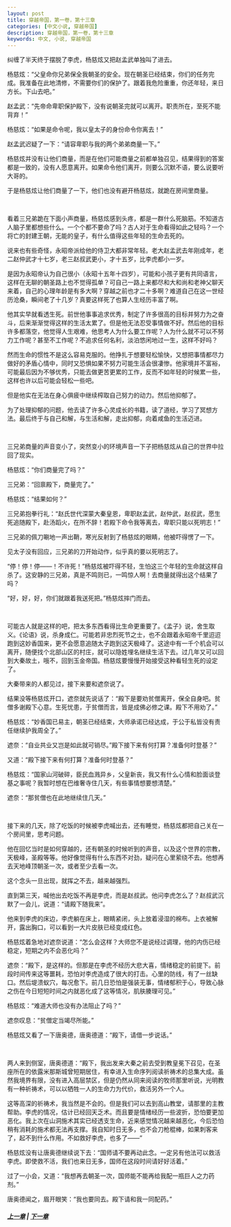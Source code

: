 ```yaml
---
layout: post
title: 穿越帝国，第一卷，第十三章
categories: [中文小说, 穿越帝国]
description: 穿越帝国，第一卷，第十三章
keywords: 中文, 小说, 穿越帝国
---
```


纠缠了半天终于摆脱了李虎，杨慈炫又把赵孟武单独叫了进去。

杨慈炫：“父皇命你兄弟保全我朝圣的安全。现在朝圣已经结束，你们的任务完成。我准备在此地清修，不需要你们的保护了。跟着我危险重重，你还年轻，来日方长。下山去吧。”

赵孟武：“先帝命卑职保护殿下，没有说朝圣完就可以离开。职责所在，至死不能背弃！”

杨慈炫：“如果是命令呢，我以皇太子的身份命令你离去！”

赵孟武迟疑了一下：“请容卑职与我的两个弟弟商量一下。”

杨慈炫并没有让他们商量，而是在他们可能商量之前都单独召见，结果得到的答案都是一致的，没有人愿意离开。如果命令他们离开，则要么沉默不语，要么说要听大哥的。

于是杨慈炫让他们商量了一下，他们也没有避开杨慈炫，就跪在房间里商量。

<br/>

看着三兄弟跪在下面小声商量，杨慈炫感到头疼，都是一群什么死脑筋。不知道古人脑子里都想些什么。一个个都不要命了吗？古人对于生命看得如此之轻吗？一个将亡的封建王朝，无能的皇子，有什么值得这些年轻的生命去死的。

说来也有些奇怪，永昭帝派给他的侍卫大都非常年轻。老大赵孟武去年刚成年，老二赵仲武才十七岁，老三赵叔武更小，才十五岁，比李虎都小一岁。

是因为永昭帝认为自己很小（永昭十五年十四岁），可能和小孩子更有共同语言，这样在无聊的朝圣路上也不觉得孤单？可自己一路上来都尽和大和尚和老神父聊天来着，自己的心理年龄是有多大啊？穿越之前也才二十多啊？难道自己在这一世经历沧桑，瞬间老了十几岁？真要这样死了也算人生经历丰富了啊。

他其实早就看透生死。前世他事事追求优秀，制定了许多很高的目标并努力为之奋斗，后来渐渐觉得这样的生活太累了。但是他无法忍受事情做不好。然后他的目标许多都落空，他觉得人生艰难，他思考人为什么要工作呢？人为什么就不可以不努力工作呢？甚至不工作呢？不追求任何名利，淡泊悠闲地过一生，这样不好吗？

然而生命的惯性不是这么容易克服的。他挣扎于想要轻松愉快，又想把事情都尽力做好的矛盾心情中，同时又恐惧如果不努力可能生活会很凄惨。他家境并不富裕，可能最后因为不够优秀，只能去做更苦更累的工作，反而不如年轻的时候累一些，这样也许以后可能会轻松一些吧。

但是他实在无法在身心俱疲中继续榨取自己努力的动力。然后他抑郁了。

为了处理抑郁的问题，他去读了许多心灵成长的书籍，读了道经，学习了冥想方法。最后终于与自己和解，与生活和解，走出抑郁，向着咸鱼的生活迈进。

<br/>

三兄弟商量的声音变小了，突然变小的环境声音一下子把杨慈炫从自己的世界中拉回了现实。

杨慈炫：“你们商量完了吗？”

三兄弟：“回禀殿下，商量完了。”

杨慈炫：“结果如何？”

三兄弟抱拳行礼：“赵氏世代深蒙大秦皇恩，卑职赵孟武，赵仲武，赵叔武，愿生死追随殿下，赴汤蹈火，在所不辞！若殿下命令我等离去，卑职只能以死明志！”

三兄弟的佩刀唰地一声出鞘，寒光反射到了杨慈炫的眼睛，他被吓得愣了一下。

见太子没有回应，三兄弟的刀开始动作，似乎真的要以死明志了。

“停！停！停——！不许死！”杨慈炫被吓得不轻，生怕这三个年轻的生命就这样自杀了。这安静的三兄弟，真是不鸣则已，一鸣惊人啊！去商量就得出这个结果了吗？

“好，好，好，你们就跟着我送死把。”杨慈炫摔门而去。

<br/>

可能古人就是这样的吧，把太多东西看得比生命更重要了。《孟子》说，舍生取义。《论语》说，杀身成仁。可能若非忠烈死节之士，也不会跟着永昭帝千里迢迢跑到这妙香国来，更不会愿意追随太子跑到这天极峰了。这途中有一千个机会可以离开，随便找个北部山区的村庄，就可以隐姓埋名继续生活下去。过几年又可以回到大秦故土，哦不，回到玉金帝国。杨慈炫要慢慢开始接受这种看轻生死的设定了。

大秦带来的人都见过，接下来要和遮奈说了。

结果没等杨慈炫开口，遮奈就先说话了：“殿下是要劝贫僧离开，保全自身吧。贫僧多谢殿下心意。生死忧患，于贫僧而言，皆是成佛必修之课。殿下不用劝了。”

杨慈炫：“妙香国已易主，朝圣已经结束，大师承诺已经达成，于公于私皆没有责任继续护我周全了。”

遮奈：“自业共业又岂是如此就可销尽。”殿下接下来有何打算？准备何时登基？”

又道：“殿下接下来有何打算？准备何时登基？”

杨慈炫：“国家山河破碎，臣民血溅异乡，父皇新丧，我又有什么心情和脸面谈登基之事呢？我暂时想在巴维奢寺住几天，有些事情想要想清楚。”

遮奈：“那贫僧也在此地继续住几天。”

<br/>

接下来的几天，除了吃饭的时候被李虎喊出去，还有睡觉，杨慈炫都把自己关在一个房间里，思考问题。

他在回忆当时是如何穿越的，还有朝圣的时候听到的声音，以及这个世界的宗教，天极峰，圣殿等等。他好像觉得有什么东西不对劲，疑问在心里萦绕不去。他想再去天地峰顶朝圣一次，或者至少去看一次。

这个念头一旦出现，就挥之不去，越来越强烈。

直到第三天，喊他出去吃饭不再是李虎，而是赵叔武。他问李虎怎么了？赵叔武沉默了一会儿，说道：“请殿下随我来”。

他来到李虎的床边，李虎躺在床上，眼睛紧闭，头上放着浸湿的棉布。上衣被解开，露出胸口，可以看到一大片皮肤已经变成红色。

杨慈炫着急地对遮奈说道：“怎么会这样？大师您不是说经过调理，他的内伤已经稳定，短期之内不会恶化吗？”

遮奈：“殿下，是这样的。但那是在李虎不经历大悲大喜，情绪稳定的前提下。前段时间传来这等噩耗，恐怕对李虎造成了很大的打击。心里的防线，有了一丝缺口。然后堤溃蚁穴，每况愈下。前几日恐怕是强装无事，情绪郁积于心，导致心脉之伤在今日短短时间之内就恶化成了这等情况，肌肤腠理可见。”

杨慈炫：“难道大师也没有办法阻止了吗？”

遮奈叹息：“贫僧定当竭尽所能。”

杨慈炫又看了一下唐奥德，唐奥德道：“殿下，请借一步说话。”

<br/>

两人来到侧室，唐奥德道：“殿下，我出发来大秦之前去受到教皇冕下召见，在圣座所在的依露米那斯城曾短期居住，有幸进入生命序列阅读祈祷术的总集大成。虽然我境界有限，没有进入高层禁区，但是仍然从同来阅读的牧师那里听说，光明教有一种祈祷术，可以以牺牲一人的生命力为代价，救活另外一个人。

这等高深的祈祷术，我当然是不会的。但是我们可以去到高山教堂，请那里的主教帮助。李虎的情况，估计已经回天乏术。而且要是情绪经历一些波折，恐怕要更加恶化。我上次在山洞施术其实已经透支生命，近来感觉情况越来越恶化，今后恐怕稍有消耗的施术都无法再支撑。我自知时日无多，也不会刀枪棍棒，如果刺客来了，起不到什么作用。不如救好李虎，也多了——”

杨慈炫没有让唐奥德继续说下去：“国师请不要再动此念。一定另有他法可以救活李虎。即使救不活，我们也来日无多，国师在这段时间请好好活着。”

过了一小会，又道：“我想再去朝圣一次，国师能不能再给我配一瓶巨人之力药剂。”

唐奥德闻之，眉开眼笑：“我也要同去。殿下请和我一同配药。”

##### [上一章](/../../2020/03/11/TimeTravellerEmpire-1-12/) | [下一章](/../../2020/03/14/TimeTravellerEmpire-1-14/)